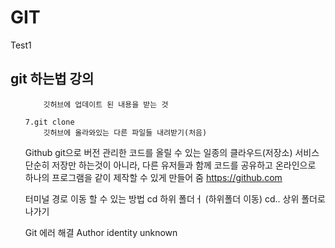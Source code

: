 # GIT
Test1
<h2>git 하는법 강의</h2>
<ol>
  
        깃허브에 업데이트 된 내용을 받는 것

    7.git clone
        깃허브에 올라와있는 다른 파일들 내려받기(처음)

    
Github
    git으로 버전 관리한 코드를 올릴 수 있는 일종의 클라우드(저장소) 서비스
    단순히 저장만 하는것이 아니라, 다른 유저들과 함께 코드를 공유하고 온라인으로 하나의 프로그램을 같이 제작할 수 있게 만들어 줌
    https://github.com
    
터미널 
    경로 이동 할 수 있는 방법
    cd 하위 폴더ㅓ
        (하위폴더 이동)
    cd.. 상위 폴더로나가기

Git 에러 해결
    Author identity unknown

</ol>
